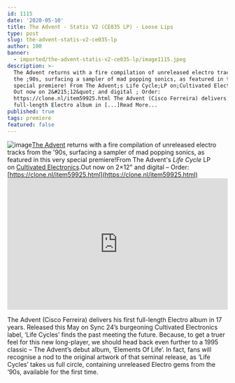```yaml
---
id: 1115
date: '2020-05-10'
title: The Advent - Statis V2 (CE035 LP) - Loose Lips
type: post
slug: the-advent-statis-v2-ce035-lp
author: 100
banner:
  - imported/the-advent-statis-v2-ce035-lp/image1115.jpeg
description: >-
  The Advent returns with a fire compilation of unreleased electro tracks from
  the ;90s, surfacing a sampler of mad popping sonics, as featured in this very
  special premiere! From The Advent;s Life Cycle;LP on;Cultivated Electronics.
  Out now on 2&#215;12&quot; and digital ; Order:
  https://clone.nl/item59925.html The Advent (Cisco Ferreira) delivers his first
  full-length Electro album in [...]Read More...
published: true
tags: premiere
featured: false
---
```

![image](../imported/the-advent-statis-v2-ce035-lp/image1115.jpeg)[The Advent](https://www.residentadvisor.net/dj/theadvent) returns with a fire compilation of unreleased electro tracks from the '90s, surfacing a sampler of mad popping sonics, as featured in this very special premiere!From The Advent's _Life Cycle_ LP on [Cultivated Electronics](https://www.discogs.com/label/99223-Cultivated-Electronics).Out now on 2×12" and digital – Order: [](https://l.facebook.com/l.php?u=https%3A%2F%2Fclone.nl%2Fitem59925.html%3Ffbclid%3DIwAR1tGveswV6Qi9mPd_d4I4cEPv8TiqLbYOvGlucuMWHDiGX1JyqtL914b20&h=AT3QbYqMOirQShW1KxkvQcAC6KuCFQDQRnppTYjSWU5t64ZhQ0e8GSL8OrrQWsN8pHvkKV_Vn42MhlW6MgZuO7pFl7mKWbnYThvzXgc_4jAD16m7uYthnh3VSeBjQkhIWizAq8VP)[https://clone.nl/item59925.html](https://clone.nl/item59925.html)<iframe width='100%' height='300' scrolling='no' frameborder='no' allow='autoplay' src='https://www.youtube.com/embed/CeaGoJccjwc'></iframe>

The Advent (Cisco Ferreira) delivers his first full-length Electro album in 17 years. Released this May on Sync 24’s burgeoning Cultivated Electronics label, ‘Life Cycles’ finds the past meeting the future. Because, to get a truer feel for this new long-player, we should head back even further to a 1995 classic – The Advent’s debut album, ‘Elements Of Life’. In fact, fans will recognise a nod to the original artwork of that seminal release, as ‘Life Cycles’ takes us full circle, containing unreleased Electro gems from the ‘90s, available for the first time.